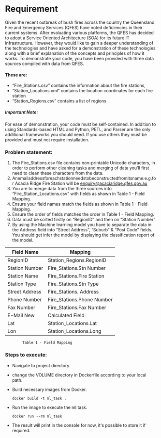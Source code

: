 # Requirement

Given the recent outbreak of bush fires across the country the Queensland Fire and Emergency Services (QFES) 
have noted deficiencies in their current systems. After evaluating various platforms, the QFES has decided to adopt a 
Service Oriented Architecture (SOA) for its future IT infrastructure. However, they would like to gain a deeper 
understanding of the technologies and have asked for a demonstration of these technologies along with a brief 
explanation of the concepts and principles of how it works. To demonstrate your code, you have been provided with 
three data sources compiled with data from QFES. 

#### These are: 
- “Fire_Stations.csv” contains the information about the fire stations, 
- “Station_Locations.xml” contains the location coordinates for each fire station
- “Station_Regions.csv” contains a list of regions 

##### Important Note:​ 
For ease of demonstration, your code must be self-contained. In addition to using 
Standards-based HTML and Python, PETL, and Parser are the only additional frameworks you should need. If you use others they 
must be provided and must not require installation. 

### Problem statement: 

1. The Fire_Stations.csv file contains non-printable 
Unicode characters, in order to perform other cleaning tasks and merging of data you’ll first need to clean these characters 
from the data. 
2. Anemailaddressforeachstationneedstobeconstructedfromitsname:e.g.for Acacia Ridge Fire Station will be 
enquiry@acaciaridge.qfes.gov.au 
3. You are to merge data from the three sources into “Fire_Station_Locations.csv” with 
fields as shown in Table 1 - Field Mapping. 
4. Ensure your field names match the fields as shown in Table 1 - Field Mapping. 
5. Ensure the order of fields matches the order in Table 1 - Field Mapping. 
6. Data must be sorted firstly on “RegionID” and then on “Station Number” 
7. By using the Machine learning model you have to separate the data in the Address field into “Street Address”, “Suburb” &amp; “Post Code” fields. You should get infer the model by displaying the classification report of the model. 

| Field Name | Mapping |
| ------ | ------ |
| RegionID | Station_Regions.RegionID | |
| Station Number | Fire_Stations.Stn Number  |
| Station Name | Fire_Stations.Fire Station | 
| Station Type | Fire_Stations.Stn Type |
| Street Address | Fire_Stations. Address | 
| Phone Number | Fire_Stations.Phone Number | 
| Fax Number | Fire_Stations.Fax Number | 
| E-Mail New | Calculated Field | 
| Lat | Station_Locations.Lat | 
| Lon | Station_Locations.Long | 

            Table 1 - Field Mapping

### Steps to execute:

- Navigate to project directory.
- change the VOLUME directory in Dockerfile according to your local path.
- Build necessary images from Docker.

    `docker build -t ml_task .`
- Run the image to execute the ml task.

    `docker run --rm ml_task`

- The result will print in the console for now, it's possible to store it if required.


